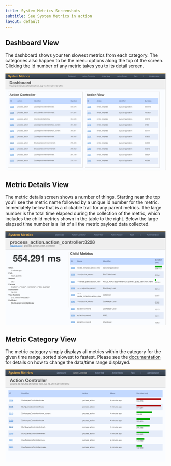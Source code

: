 ```yaml
---
title: System Metrics Screenshots
subtitle: See System Metrics in action
layout: default
---
```

Dashboard View
--------------
The dashboard shows your ten slowest metrics from each category. The
categories also happen to be the menu options along the top of the
screen. Clicking the id number of any metric takes you to its detail
screen.

<img class="screenshot" src="images/ss-dashboard.png"/>


Metric Details View
-------------------
The metric details screen shows a number of things. Starting near the
top you'll see the metric name followed by a unique id number for the
metric. Immediately below that is a clickable trail for any parent
metrics. The large number is the total time elapsed during the
collection of the metric, which includes the child metrics shown in the
table to the right. Below the large elapsed time number is a list of
all the metric payload data collected.

<img class="screenshot" src="images/ss-details.png"/>


Metric Category View
--------------------
The metric category simply displays all metrics within the category for
the given time range, sorted slowest to fastest. Please see the <a
href="documentation.html">documentation</a> for details on how to change
the data/time range displayed.

<img class="screenshot" src="images/ss-category.png"/>
